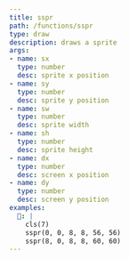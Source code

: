 ```yaml
---
title: sspr
path: /functions/sspr
type: draw
description: draws a sprite
args:
- name: sx
  type: number
  desc: sprite x position
- name: sy
  type: number
  desc: sprite y position
- name: sw
  type: number
  desc: sprite width
- name: sh
  type: number
  desc: sprite height
- name: dx
  type: number
  desc: screen x position
- name: dy
  type: number
  desc: screen y position
examples:
  🚫: |
    cls(7)
    sspr(0, 0, 8, 8, 56, 56)
    sspr(8, 0, 8, 8, 60, 60)
---
```


